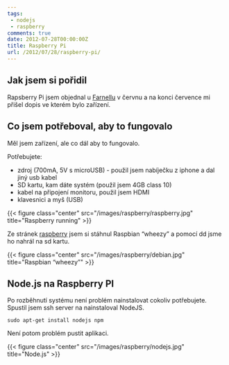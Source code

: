 ```yaml
---
tags: 
 - nodejs
 - raspberry
comments: true
date: 2012-07-28T00:00:00Z
title: Raspberry Pi
url: /2012/07/28/raspberry-pi/
---
```


## Jak jsem si pořidil

Rapsberry Pi jsem objednal u [Farnellu](http://export.farnell.com/rp/order/) v červnu a na konci července mi přišel dopis ve kterém bylo zařízení.

<!--more-->

## Co jsem potřeboval, aby to fungovalo

Měl jsem zařízení, ale co dál aby to fungovalo.

Potřebujete:

- zdroj (700mA, 5V s microUSB) - použil jsem nabíječku z iphone a dal jiný usb kabel
- SD kartu, kam dáte systém (použil jsem 4GB class 10)
- kabel na připojení monitoru, použil jsem HDMI 
- klavesnici a myš (USB)

{{< figure class="center" src="/images/raspberry/raspberry.jpg" title="Raspberry running" >}}


Ze stránek [raspberry](http://www.raspberrypi.org/downloads) jsem si stáhnul Raspbian “wheezy” a pomocí dd jsme ho nahrál na sd kartu.

{{< figure class="center" src="/images/raspberry/debian.jpg" title="Raspbian “wheezy”" >}}

## Node.js na Raspberry PI

Po rozběhnutí systému není problém nainstalovat cokoliv potřebujete. Spustil jsem ssh server na nainstaloval NodeJS.

    sudo apt-get install nodejs npm

Není potom problém pustit aplikaci.

{{< figure class="center" src="/images/raspberry/nodejs.jpg" title="Node.js" >}}
    